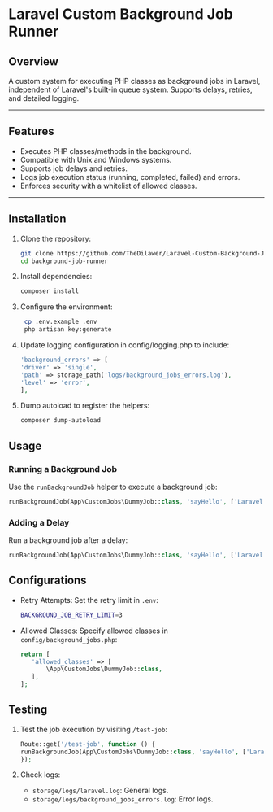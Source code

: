 
# Laravel Custom Background Job Runner

## Overview
A custom system for executing PHP classes as background jobs in Laravel, independent of Laravel's built-in queue system. Supports delays, retries, and detailed logging.

---

## Features
- Executes PHP classes/methods in the background.
- Compatible with Unix and Windows systems.
- Supports job delays and retries.
- Logs job execution status (running, completed, failed) and errors.
- Enforces security with a whitelist of allowed classes.

---

## Installation

1. Clone the repository:
   ```bash
   git clone https://github.com/TheDilawer/Laravel-Custom-Background-Job-Runner
   cd background-job-runner

2. Install dependencies:
   ```bash
   composer install
   
3. Configure the environment:
   ```bash
    cp .env.example .env
    php artisan key:generate

4. Update logging configuration in config/logging.php to include:
    ```php
    'background_errors' => [
    'driver' => 'single',
    'path' => storage_path('logs/background_jobs_errors.log'),
    'level' => 'error',
    ],
    ```

5. Dump autoload to register the helpers:
    ```bash
   composer dump-autoload

## Usage

### Running a Background Job

Use the `runBackgroundJob` helper to execute a background job:
 ```php
 runBackgroundJob(App\CustomJobs\DummyJob::class, 'sayHello', ['Laravel']);
 ```

### Adding a Delay

Run a background job after a delay:
 ```php
runBackgroundJob(App\CustomJobs\DummyJob::class, 'sayHello', ['Laravel'], 5);
 ```

## Configurations
- Retry Attempts: Set the retry limit in `.env`:
    ```bash
    BACKGROUND_JOB_RETRY_LIMIT=3

- Allowed Classes: Specify allowed classes in `config/background_jobs.php`:
     ```php
    return [
        'allowed_classes' => [
            \App\CustomJobs\DummyJob::class,
        ],
    ];
     ```
## Testing
1. Test the job execution by visiting `/test-job`:
     ```php
    Route::get('/test-job', function () {
    runBackgroundJob(App\CustomJobs\DummyJob::class, 'sayHello', ['Laravel']);
    });
     ```
2. Check logs:

   - `storage/logs/laravel.log`: General logs.
   - `storage/logs/background_jobs_errors.log`: Error logs.

   
